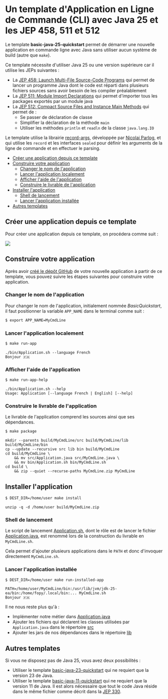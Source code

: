 # Un template d'Application en Ligne de Commande (CLI) avec Java 25 et les JEP 458, 511 et 512

Le template **basic-java-25-quickstart** permet de démarrer une nouvelle application en commande ligne avec Java sans
utiliser aucun système de build (autre que `make`).

Ce template nécessite d'utiliser Java 25 ou une version supérieure car il utilise les JEPs suivantes :

* La [JEP 458: Launch Multi-File Source-Code Programs](https://openjdk.org/jeps/458) qui permet de lancer un programme
  Java dont le code est réparti dans plusieurs fichiers sources sans avoir besoin de les compiler préalablement
* La [JEP 511: Module Import Declarations](https://openjdk.org/jeps/511) qui permet d'importer tous les packages
  exportés par un module java
* La [JEP 512: Compact Source Files and Instance Main Methods](https://openjdk.org/jeps/512) qui permet de :
  * Se passer de déclaration de classe
  * Simplifier la déclaration de la méthode `main`
  * Utiliser les méthodes `println` et `readln` de la classe `java.lang.IO`

Le template utilise la librairie [record-args](https://github.com/nipafx/record-args), développée par
[Nicolai Parlog](https://nipafx.dev), et qui utilise les `record` et les interfaces `sealed` pour définir les arguments
de la ligne de commande et en effectuer le parsing.

* [Créer une application depuis ce template](#créer-une-application-depuis-ce-template)
* [Construire votre application](#construire-votre-application)
  * [Changer le nom de l'application](#changer-le-nom-de-lapplication)
  * [Lancer l'application localement](#lancer-lapplication-localement)
  * [Afficher l'aide de l'application](#afficher-laide-de-lapplication)
  * [Construire le livrable de l'application](#construire-le-livrable-de-lapplication)
* [Installer l'application](#installer-lapplication)
  * [Shell de lancement](#shell-de-lancement)
  * [Lancer l'application installée](#lancer-lapplication-installée)
* [Autres templates](#autres-templates)

## Créer une application depuis ce template

Pour créer une application depuis ce template, on procédera comme suit :

<a href="https://asciinema.org/a/732396" target="_blank"><img src="https://asciinema.org/a/732396.svg" /></a>

## Construire votre application

Après avoir [créé le dépôt GitHub](https://github.com/new?template_name=basic-java-25-quickstart&template_owner=java-cli-apps)
de votre nouvelle application à partir de ce template, vous pouvez suivre les étapes suivantes pour construire votre application.

### Changer le nom de l'application

Pour changer le nom de l'application, initialement nommée _BasicQuickstart_, il faut positionner la variable `APP_NAME`
dans le terminal comme suit :

```bash
$ export APP_NAME=MyCmdLine
```

### Lancer l'application localement

```bash
$ make run-app
```

```console
./bin/Application.sh --language French
Bonjour 🇫🇷
```

### Afficher l'aide de l'application

```bash
$ make run-app-help
```

```console
./bin/Application.sh --help
Usage: Application [--language French | English] [--help]
```

### Construire le livrable de l'application

Le livrable de l'application comprend les sources ainsi que ses dépendances.

```bash
$ make package
```

```console
mkdir --parents build/MyCmdLine/src build/MyCmdLine/lib build/MyCmdLine/bin
cp --update --recursive src lib bin build/MyCmdLine
cd build/MyCmdLine \
	&& mv src/Application.java src/MyCmdLine.java \
	&& mv bin/Application.sh bin/MyCmdLine.sh
cd build \
	&& zip --quiet --recurse-paths MyCmdLine.zip MyCmdLine
```

## Installer l'application

```bash
$ DEST_DIR=/home/user make install
```

```console
unzip -q -d /home/user build/MyCmdLine.zip
```

### Shell de lancement

Le script de lancement [Application.sh](bin/Application.sh), dont le rôle est de lancer le fichier
[Application.java](src/Application.java), est renommé lors de la construction du livrable en `MyCmdLine.sh`.

Cela permet d'ajouter plusieurs applications dans le `PATH` et donc d'invoquer directement `MyCmdLine.sh`.

### Lancer l'application installée

```bash
$ DEST_DIR=/home/user make run-installed-app
```

```console
PATH=/home/user/MyCmdLine/bin:/usr/lib/jvm/jdk-25-ea/bin:/home/fopy/.local/bin:... MyCmdLine.sh
Bonjour 🇫🇷
```

Il ne nous reste plus qu'à :

- Implémenter notre métier dans [Application.java](src/Application.java)
- Ajouter les fichiers qui déclarent les classes utilisées par `Application.java` dans le répertoire [src](src)
- Ajouter les jars de nos dépendances dans le répertoire [lib](lib)

## Autres templates

Si vous ne disposez pas de Java 25, vous avez deux possibilités :

- Utiliser le template [basic-java-23-quickstart](https://github.com/java-cli-apps/basic-java-23-quickstart) qui ne
requiert que la version 23 de Java.
- Utiliser le template [basic-java-11-quickstart](https://github.com/java-cli-apps/basic-java-11-quickstart)
qui ne requiert que la version 11 de Java. Il est alors nécessaire que tout le code Java réside dans le même fichier
comme décrit dans la [JEP 330](https://openjdk.org/jeps/330).
